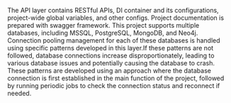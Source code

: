 
The API layer contains RESTful APIs, DI container and its configurations, project-wide global variables, and other configs.
Project documentation is prepared with swagger framework.
This project supports multiple databases, including MSSQL, PostgreSQL, MongoDB, and Neo4j. Connection pooling management for each of these databases is handled using specific patterns developed in this layer.If these patterns are not followed, database connections increase disproportionately, leading to various database issues and potentially causing the database to crash.
These patterns are developed using an approach where the database connection is first established in the main function of the project, followed by running periodic jobs to check the connection status and reconnect if needed.